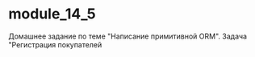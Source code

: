 # module_14_5
Домашнее задание по теме "Написание примитивной ORM". Задача "Регистрация покупателей

